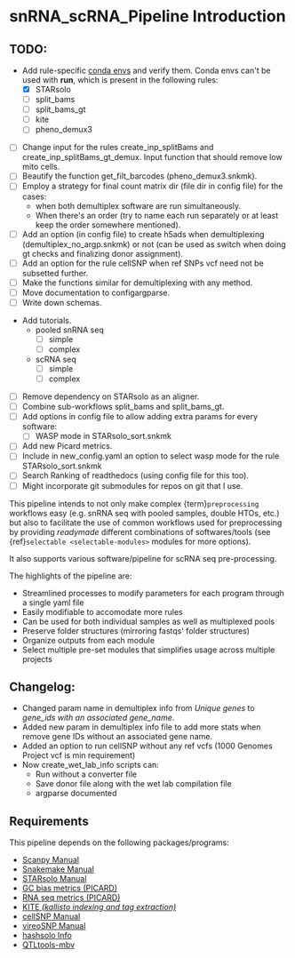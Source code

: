 # snRNA_scRNA_Pipeline Introduction
## TODO:


   - Add rule-specific [conda envs](https://snakemake.readthedocs.io/en/stable/snakefiles/deployment.html#integrated-package-management) and verify them. Conda envs can't be used with **run**, which is present in the following rules:
      - [x] STARsolo
      - [ ] split_bams
      - [ ] split_bams_gt
      - [ ] kite
      - [ ] pheno_demux3
   - [ ] Change input for the rules create_inp_splitBams and create_inp_splitBams_gt_demux. Input function that should remove low mito cells.
   - [ ] Beautify the function get_filt_barcodes (pheno_demux3.snkmk).
   - [ ] Employ a strategy for final count matrix dir (file dir in config file) for the cases:
     - when both demultiplex software are run simultaneously.
     - When there's an order (try to name each run separately or at least keep the order somewhere mentioned).
   - [ ] Add an option (in config file) to create h5ads when demultiplexing (demultiplex_no_argp.snkmk) or not (can be used as switch when doing gt checks and finalizing donor assignment).
   - [ ] Add an option for the rule cellSNP when ref SNPs vcf need not be subsetted further.
   - [ ] Make the functions similar for demultiplexing with any method.
   - [ ] Move documentation to configargparse.
   - [ ] Write down schemas.
   - Add tutorials.
	 - pooled snRNA seq
       - [ ] simple
       - [ ] complex
     - scRNA seq
	   - [ ] simple
       - [ ] complex
   - [ ] Remove dependency on STARsolo as an aligner.
   - [ ] Combine sub-workflows split_bams and split_bams_gt.
   - [ ] Add options in config file to allow adding extra params for every software:
     - [ ] WASP mode in STARsolo_sort.snkmk
   - [ ] Add new Picard metrics.
   - [ ] Include in new_config.yaml an option to select wasp mode for the rule STARsolo_sort.snkmk
   - [ ] Search Ranking of readthedocs (using config file for this too).
   - [ ] Might incorporate git submodules for repos on git that I use.

This pipeline intends to not only make complex {term}`preprocessing` workflows easy (e.g. snRNA seq with pooled samples, double HTOs, etc.) but also to facilitate the use of common workflows used for preprocessing by providing *readymade* different combinations of softwares/tools (see {ref}`selectable <selectable-modules>` modules for more options). 

It also supports various software/pipeline for scRNA seq pre-processing.

The highlights of the pipeline are:
<ul>
	<li> Streamlined processes to modify parameters for each program through a single yaml file </li>
	<li> Easily modifiable to accomodate more rules </li>
	<li> Can be used for both individual samples as well as multiplexed pools </li>
	<li> Preserve folder structures (mirroring fastqs' folder structures) </li>
	<li> Organize outputs from each module </li>
	<li> Select multiple pre-set modules that simplifies usage across multiple projects </li>
</ul>


## Changelog:

  - Changed param name in demultiplex info from *Unique genes* to *gene_ids with an associated gene_name*.
  - Added new param in demultiplex info file to add more stats when remove gene IDs without an associated gene name.
  - Added an option to run cellSNP without any ref vcfs (1000 Genomes Project vcf is min requirement)
  - Now create_wet_lab_info scripts can:
    - Run without a converter file
    - Save donor file along with the wet lab compilation file
    - argparse documented
  
  
## Requirements
This pipeline depends on the following packages/programs:
<ul>
	<li><a href="https://scanpy.readthedocs.io/en/stable/" name="sc">Scanpy Manual</a></li>
	<li><a href="https://snakemake.readthedocs.io/en/stable/" name="snk">Snakemake Manual</a></li>
	<li><a href="https://github.com/alexdobin/STAR/blob/master/docs/STARsolo.md" name="sts">STARsolo Manual</a> </li>
	<li><a href="https://broadinstitute.github.io/picard/command-line-overview.html#CollectGcBiasMetrics" name="gcb">GC bias metrics (PICARD)</a></li>
	<li><a href="https://broadinstitute.github.io/picard/command-line-overview.html#CollectRnaSeqMetrics" name="rna">RNA seq metrics (PICARD)</a></li>
	<li><a href="https://github.com/pachterlab/kite"name="kite">KITE <i>(kallisto indexing and tag extraction)</i></a></li>
	<li><a href="https://cellsnp-lite.readthedocs.io/en/latest/manual.html" name="csp">cellSNP Manual</a></li>
	<li><a href="https://vireosnp.readthedocs.io/en/latest/manual.html" name="cir">vireoSNP Manual</a></li>
	<li><a href="https://github.com/calico/solo#how-to-demultiplex-cell-hashing-data-using-hashsolo-cli" name="hsolo">hashsolo Info</a></li>
	<li><a href="https://qtltools.github.io/qtltools/pages/QTLtools-mbv.1.html" name="mbv">QTLtools-mbv</a></li>
</ul>
